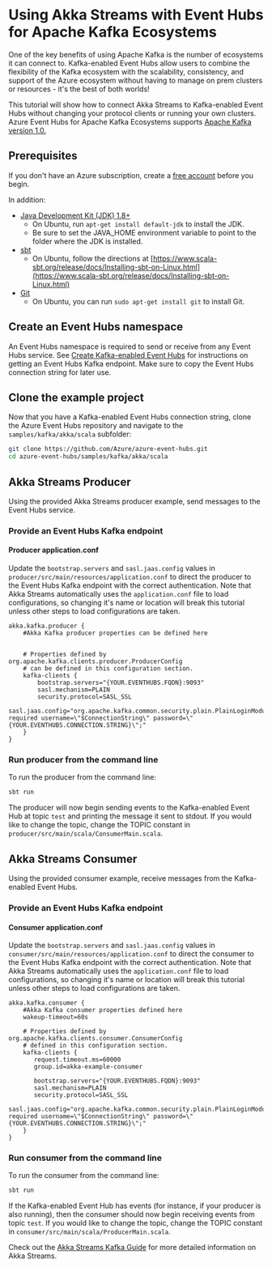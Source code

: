 # Using Akka Streams with Event Hubs for Apache Kafka Ecosystems

One of the key benefits of using Apache Kafka is the number of ecosystems it can connect to. Kafka-enabled Event Hubs allow users to combine the flexibility of the Kafka ecosystem with the scalability, consistency, and support of the Azure ecosystem without having to manage on prem clusters or resources - it's the best of both worlds!

This tutorial will show how to connect Akka Streams to Kafka-enabled Event Hubs without changing your protocol clients or running your own clusters. Azure Event Hubs for Apache Kafka Ecosystems supports [Apache Kafka version 1.0.](https://kafka.apache.org/10/documentation.html)

## Prerequisites

If you don't have an Azure subscription, create a [free account](https://azure.microsoft.com/en-us/free/?ref=microsoft.com&utm_source=microsoft.com&utm_medium=docs&utm_campaign=visualstudio) before you begin.

In addition:

* [Java Development Kit (JDK) 1.8+](http://www.oracle.com/technetwork/java/javase/downloads/index.html)
    * On Ubuntu, run `apt-get install default-jdk` to install the JDK.
    * Be sure to set the JAVA_HOME environment variable to point to the folder where the JDK is installed.
* [sbt](https://www.scala-sbt.org/download.html)
    * On Ubuntu, follow the directions at [https://www.scala-sbt.org/release/docs/Installing-sbt-on-Linux.html](https://www.scala-sbt.org/release/docs/Installing-sbt-on-Linux.html)
* [Git](https://www.git-scm.com/downloads)
    * On Ubuntu, you can run `sudo apt-get install git` to install Git.

## Create an Event Hubs namespace

An Event Hubs namespace is required to send or receive from any Event Hubs service. See [Create Kafka-enabled Event Hubs](https://docs.microsoft.com/en-us/azure/event-hubs/event-hubs-create-kafka-enabled) for instructions on getting an Event Hubs Kafka endpoint. Make sure to copy the Event Hubs connection string for later use.

## Clone the example project

Now that you have a Kafka-enabled Event Hubs connection string, clone the Azure Event Hubs repository and navigate to the `samples/kafka/akka/scala` subfolder:

```bash
git clone https://github.com/Azure/azure-event-hubs.git
cd azure-event-hubs/samples/kafka/akka/scala
```

## Akka Streams Producer

Using the provided Akka Streams producer example, send messages to the Event Hubs service.

### Provide an Event Hubs Kafka endpoint

#### Producer application.conf

Update the `bootstrap.servers` and `sasl.jaas.config` values in `producer/src/main/resources/application.conf` to direct the producer to the Event Hubs Kafka endpoint with the correct authentication. Note that Akka Streams automatically uses the `application.conf` file to load configurations, so changing it's name or location will break this tutorial unless other steps to load configurations are taken. 

```config
akka.kafka.producer {
    #Akka Kafka producer properties can be defined here


    # Properties defined by org.apache.kafka.clients.producer.ProducerConfig
    # can be defined in this configuration section.
    kafka-clients {
        bootstrap.servers="{YOUR.EVENTHUBS.FQDN}:9093"
        sasl.mechanism=PLAIN
        security.protocol=SASL_SSL
        sasl.jaas.config="org.apache.kafka.common.security.plain.PlainLoginModule required username=\"$ConnectionString\" password=\"{YOUR.EVENTHUBS.CONNECTION.STRING}\";"
    }
}
```

### Run producer from the command line

To run the producer from the command line:

```bash
sbt run
```

The producer will now begin sending events to the Kafka-enabled Event Hub at topic `test` and printing the message it sent to stdout. If you would like to change the topic, change the TOPIC constant in `producer/src/main/scala/ConsumerMain.scala`.

## Akka Streams Consumer

Using the provided consumer example, receive messages from the Kafka-enabled Event Hubs.

### Provide an Event Hubs Kafka endpoint

#### Consumer application.conf

Update the `bootstrap.servers` and `sasl.jaas.config` values in `consumer/src/main/resources/application.conf` to direct the consumer to the Event Hubs Kafka endpoint with the correct authentication. Note that Akka Streams automatically uses the `application.conf` file to load configurations, so changing it's name or location will break this tutorial unless other steps to load configurations are taken. 

```config
akka.kafka.consumer {
    #Akka Kafka consumer properties defined here
    wakeup-timeout=60s

    # Properties defined by org.apache.kafka.clients.consumer.ConsumerConfig
    # defined in this configuration section.
    kafka-clients {
       request.timeout.ms=60000
       group.id=akka-example-consumer

       bootstrap.servers="{YOUR.EVENTHUBS.FQDN}:9093"
       sasl.mechanism=PLAIN
       security.protocol=SASL_SSL
       sasl.jaas.config="org.apache.kafka.common.security.plain.PlainLoginModule required username=\"$ConnectionString\" password=\"{YOUR.EVENTHUBS.CONNECTION.STRING}\";"
    }
}
```

### Run consumer from the command line

To run the consumer from the command line:

```bash
sbt run
```

If the Kafka-enabled Event Hub has events (for instance, if your producer is also running), then the consumer should now begin receiving events from topic `test`. If you would like to change the topic, change the TOPIC constant in `consumer/src/main/scala/ProducerMain.scala`.

Check out the [Akka Streams Kafka Guide](https://doc.akka.io/docs/akka-stream-kafka/current/home.html) for more detailed information on Akka Streams.
